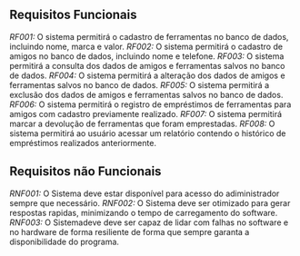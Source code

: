 ## Requisitos Funcionais

*RF001:* O sistema permitirá o cadastro de ferramentas no banco de dados, incluindo nome, marca e valor.
*RF002:* O sistema permitirá o cadastro de amigos no banco de dados, incluindo nome e telefone.
*RF003:* O sistema permitirá a consulta dos dados de amigos e ferramentas salvos no banco de dados.
*RF004:* O sistema permitirá a alteração dos dados de amigos e ferramentas salvos no banco de dados.
*RF005:* O sistema permitirá a exclusão dos dados de amigos e ferramentas salvos no banco de dados.
*RF006:* O sistema permitirá o registro de empréstimos de ferramentas para amigos com cadastro previamente realizado.
*RF007:* O sistema permitirá marcar a devolução de ferramentas que foram emprestadas.
*RF008:* O sistema permitirá ao usuário acessar um relatório contendo o histórico de empréstimos realizados anteriormente.
  
## Requisitos não Funcionais

 *RNF001:* O Sistema deve estar disponível para acesso do adiministrador sempre que necessário. 
 *RNF002:* O Sistema deve ser otimizado para gerar respostas rapidas, minimizando o tempo de carregamento do software.
 *RNF003:* O Sistemadeve deve ser capaz de lidar com falhas no software e no hardware de forma resiliente de forma que sempre garanta a disponibilidade do programa.
